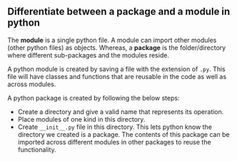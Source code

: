 ## Differentiate between a package and a module in python

The **module** is a single python file. A module can import other modules (other python files) as objects. Whereas, a **package** is the folder/directory where different sub-packages and the modules reside.

A python module is created by saving a file with the extension of `.py`. This file will have classes and functions that are reusable in the code as well as across modules.

A python package is created by following the below steps:

- Create a directory and give a valid name that represents its operation.
- Place modules of one kind in this directory.
- Create `__init__.py` file in this directory. This lets python know the directory we created is a package. The contents of this package can be imported across different modules in other packages to reuse the functionality.
